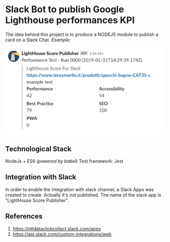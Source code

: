 # Slack Bot to publish Google Lighthouse performances KPI

The idea behind this project is to produce a NODEJS module to publish a card on a Slack Chat. _Esample_:


![Slack Attachment](https://github.com/marco-genova-ntt/lighthouse-score-for-slack/blob/master/assests/img/card.png)

## Technological Stack
NodeJs + ES6 (*powered by babel*)
Test framework: Jest

## Integration with Slack
In order to enable the integration with slack channel, a Slack Apps was created to create. Actually it's not published.
The name of the slack app is "LightHouse Score Publisher".

## References
1. https://nttdataclickcollect.slack.com/apps
2. https://api.slack.com/custom-integrations/web
